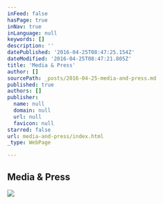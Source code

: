 ```yaml
---
inFeed: false
hasPage: true
inNav: true
inLanguage: null
keywords: []
description: ''
datePublished: '2016-04-25T08:47:25.154Z'
dateModified: '2016-04-25T08:47:21.805Z'
title: 'Media & Press'
author: []
sourcePath: _posts/2016-04-25-media-and-press.md
published: true
authors: []
publisher:
  name: null
  domain: null
  url: null
  favicon: null
starred: false
url: media-and-press/index.html
_type: WebPage

---
```

<article style=""><h1>Media &amp; Press</h1><img src="https://s3-us-west-2.amazonaws.com/the-grid-img/p/881f00a8dd5bcd62cae12aea3ce519c12555be9c.jpg" /></article>